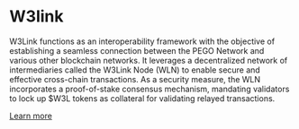 # W3link

W3Link functions as an interoperability framework with the objective of establishing a seamless connection between the PEGO Network and various other blockchain networks. It leverages a decentralized network of intermediaries called the W3Link Node (WLN) to enable secure and effective cross-chain transactions. As a security measure, the WLN incorporates a proof-of-stake consensus mechanism, mandating validators to lock up $W3L tokens as collateral for validating relayed transactions.

[Learn more](https://dorahacks.io/buidl/7401)
